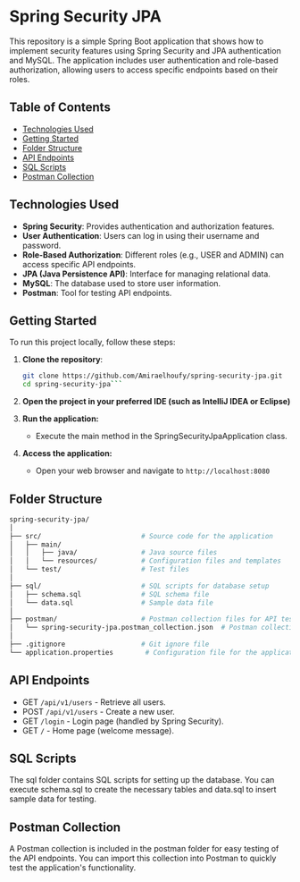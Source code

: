 # Spring Security JPA
This repository is a simple Spring Boot application that shows how to implement security features using Spring Security and JPA authentication and MySQL. The application includes user authentication and role-based authorization, allowing users to access specific endpoints based on their roles.

## Table of Contents

- [Technologies Used](#technologies-used)
- [Getting Started](#getting-started)
- [Folder Structure](#folder-structure)
- [API Endpoints](#api-endpoints)
- [SQL Scripts](#sql-scripts)
- [Postman Collection](#postman-collection)

## Technologies Used

- **Spring Security**: Provides authentication and authorization features.
- **User Authentication**: Users can log in using their username and password.
- **Role-Based Authorization**: Different roles (e.g., USER and ADMIN) can access specific API endpoints.
- **JPA (Java Persistence API)**: Interface for managing relational data.
- **MySQL**: The database used to store user information.
- **Postman**: Tool for testing API endpoints.

## Getting Started

To run this project locally, follow these steps:

1. **Clone the repository**:
   ```bash
   git clone https://github.com/Amiraelhoufy/spring-security-jpa.git
   cd spring-security-jpa```

2. **Open the project in your preferred IDE (such as IntelliJ IDEA or Eclipse)**
3. **Run the application:**
   - Execute the main method in the SpringSecurityJpaApplication class.
     
4. **Access the application:**
    - Open your web browser and navigate to ```http://localhost:8080```


## Folder Structure

   ```bash
spring-security-jpa/
│
├── src/                         # Source code for the application
│   ├── main/
│   │   ├── java/                # Java source files
│   │   └── resources/           # Configuration files and templates
│   └── test/                    # Test files
│
├── sql/                         # SQL scripts for database setup
│   ├── schema.sql               # SQL schema file
│   └── data.sql                 # Sample data file
│
├── postman/                     # Postman collection files for API testing
│   └── spring-security-jpa.postman_collection.json  # Postman collection file
│
├── .gitignore                   # Git ignore file
└── application.properties        # Configuration file for the application

```



## API Endpoints

- GET ```/api/v1/users``` - Retrieve all users.
- POST ```/api/v1/users``` - Create a new user.
- GET ```/login``` - Login page (handled by Spring Security).
- GET ```/``` - Home page (welcome message).

## SQL Scripts

The sql folder contains SQL scripts for setting up the database. You can execute schema.sql to create the necessary tables and data.sql to insert sample data for testing.


## Postman Collection

A Postman collection is included in the postman folder for easy testing of the API endpoints. You can import this collection into Postman to quickly test the application's functionality.


